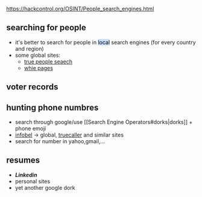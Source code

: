 https://hackcontrol.org/OSINT/People_search_engines.html
## searching for people

- it's better to search for people in <mark style="background: #ADCCFFA6;">local</mark> search engines (for every country and region)
- some global sites:
	- [true people seaech](https://truepeoplesearch.io/)
	- [whie pages](https://www.whitepages.com/)
## voter records 
## hunting phone numbres

- search through google/use [[Search Engine Operators#dorks|dorks]] + phone emoji
- [infobel](https://www.infobel.com/de/world) -> global,  [truecaller](https://www.truecaller.com/) and similar sites 
- search for number in yahoo,gmail,...  
## resumes 

- ***Linkedin*** 
- personal sites 
- yet another google dork
